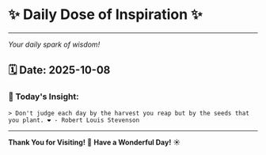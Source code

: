 # ✨ Daily Dose of Inspiration ✨

--- 

_Your daily spark of wisdom!_

## 🗓️ Date: **2025-10-08**

### 💬 Today's Insight:
```
> Don't judge each day by the harvest you reap but by the seeds that you plant. ❤️ - Robert Louis Stevenson
```

--- 

**Thank You for Visiting!** 🙏
**Have a Wonderful Day!** ☀️
